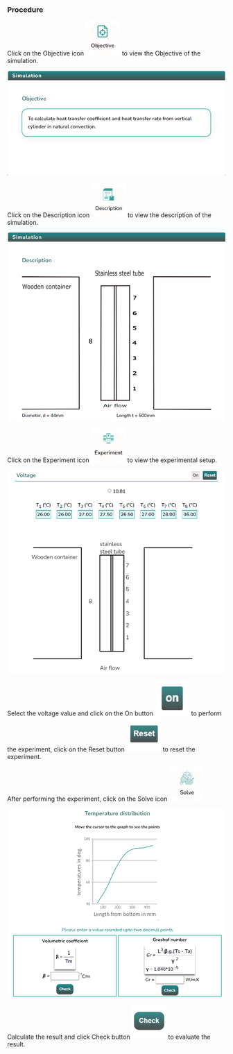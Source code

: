 ### Procedure

<div style="text-align:left">
  Click on the Objective icon <img src="images/objecticon.png" alt="Alt text" style="height:80px; width:80px;">  to view the Objective of the simulation. 

   ![Alt text](images/Simscreen1.png)
   
  Click on the Description icon <img src="images/desicon.png" alt="Alt text" style="height:80px; width:80px;">  to view the description of the simulation. 

  ![Alt text](images/descriptionscreen.png)

  Click on the Experiment icon <img src="images/expicon.png" alt="Alt text" style="height:80px; width:80px;">  to view the experimental setup. 

  ![Alt text](images/expscreen.png)

   Select the voltage value and click on the On button <img src="images/onButton.png" alt="Alt text" style="height:80px; width:80px;"> to perform the experiment, click on the Reset button <img src="images/resetButton.png" alt="Alt text" style="height:80px; width:80px;"> to reset the experiment.


   After performing the experiment, click on the Solve icon <img src="images/solveicon.png" alt="Alt text" style="height:80px; width:80px;"> 

   ![Alt text](images/solvescreen.png)


   Calculate the result and click Check button <img src="images/checkButton.png" alt="Alt text" style="height:80px; width:80px;"> to evaluate the result. 
</div>

